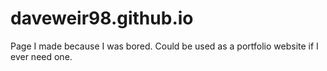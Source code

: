 # daveweir98.github.io
Page I made because I was bored. Could be used as a portfolio website if I ever need one.
